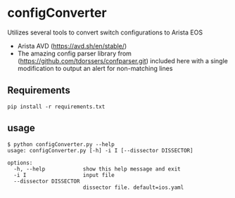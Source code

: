# configConverter

Utilizes several tools to convert switch configurations to Arista EOS
- Arista AVD (https://avd.sh/en/stable/)
- The amazing config parser library from (https://github.com/tdorssers/confparser.git) included here with a single modification to output an alert for non-matching lines

## Requirements
`pip install -r requirements.txt`

## usage
```
$ python configConverter.py --help
usage: configConverter.py [-h] -i I [--dissector DISSECTOR]

options:
  -h, --help            show this help message and exit
  -i I                  input file
  --dissector DISSECTOR
                        dissector file. default=ios.yaml
```
